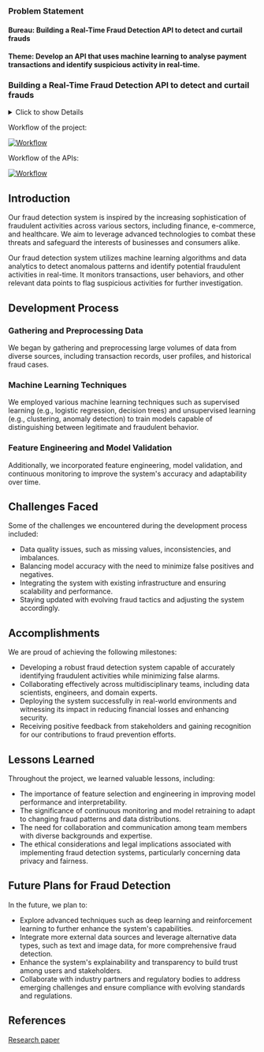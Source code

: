 ### Problem Statement
#### Bureau: Building a Real-Time Fraud Detection API to detect and curtail frauds


#### Theme: Develop an API that uses machine learning to analyse payment transactions and identify suspicious activity in real-time.

### Building a Real-Time Fraud Detection API to detect and curtail frauds

<details>
  <summary>Click to show Details</summary>



In the fast-paced realm of digital payments, ensuring the safety and reliability of transactions is of utmost importance. As the Unified Payments Interface (UPI) gains widespread acceptance in India and beyond, an urgent call arises for a robust system capable of promptly identifying and flagging potentially suspicious transactions.

While UPI was originally available in mainly one form factor, cards and other form factors have been added to the same. Fintech innovation leads to fraud innovation as well since access to technology is fairly democratised.

The other trend we’ve been noticing is that Fraud is no longer a single player game - that is to say, one off projects by one fraudster are rare. The industrialisation of fraud via syndicates and fraud rings across India and the world has made it harder to prevent abuse - but our mission at Bureau is to empower fintech and financial sector companies with the tools and know-how in order to make transacting online safer for all customers.

A common way in which customers lose money is via social engineering fraud which can happen when a fraudster calls or contacts a customer and gains their trust by pretending to be a person in a position of power or authority to get them to reveal account information or one time passwords, leading to an account takeover. Typically, when such a fraud occurs - the usage patterns change and our role as an infrastructure company is to be able to detect anomalies that are indicative or risky or fraudulent behaviour.

As part of this hackathon, we want to see if you can get into the minds of fraudsters and think about the different ways in which they would try to take advantage of account information obtained from a user. What would the cat and mouse game of figuring out patterns and anomalies look like when API-fied?

For example, if the victim is someone who never fills fuel but a transaction at a petrol bunk to the tune of 40,000 rupees is seen ( which would indicate filling several trucks worth of Diesel ) - then it is certainly likely that there is some anomalous behaviour underway that needs to be investigated by adding additional and strategic friction before letting the payment go through.

To solve this challenge, develop an API that does real-time monitoring and analyses transactional attributes such as amount, frequency, location, device usage, and transaction timing, as well as user-specific parameters like spending behaviours, transaction history, geographic location, device details, and account activity, by harnessing machine learning algorithms such as i-Forest, ECOD , auto encoders, local outlier factor (LOF), and others.

The solution should be able to flag these scenarios:

##### R1-> If the user tries to make transactions with a total cumulative amount >= to 70% of the card balance and the balance >= Rs 3,00,000 within 12 hours. (RULE-001)
##### R2-> Users transact from more than 5 locations (the minimum difference is 200KM between two locations) and transact with that card for more than 1,00,000 Rs within a 12-hour window. (RULE-002)
##### R3-> If the transactions from a card don’t follow the coherent pattern of the last 12-hour/1-day/7-day window. (RULE-003)
##### R4-> If the transaction doesn’t follow a coherent pattern with the merchant category code of the last 3-day/7-day/30-day for the card (RULE-004)
The input is a json payload containing relevant fields for the above scenarios:

```
{
"mti": "0100",
"processingCode": "000000",
"transactionAmount": "0000000000.00",
"dateTimeTransaction": "2412192200",
"cardholderBillingConversionRate": "61000000",
"stan": "13244",
"timeLocalTransaction": "192200",
"dateLocalTransaction": "2412",
"expiryDate": "2306",
"conversionDate": "0911",
"merchantCategoryCode": "5969",
"posEntryMode": "810",
"acquiringInstitutionCode": "013992",
"forwardingInstitutionCode": "001695",
"rrn": "1122033441",
"cardAcceptorTerminalId": "8999840",
"cardAcceptorId": "89050840 ",
"cardAcceptorNameLocation": "NETFLIXUS",
"cardBalance": "0000000000.00",
"additionalData48": "T",
"transactionCurrencyCode": "840",
"cardholderBillingCurrencyCode": "840",
"posDataCode": "102510800600084063368",
"originalDataElement": "01001324424121922000000001399200000001695", "channel": "ECOM",
"encryptedPan": "Kg1WR6lwTruEPIDK0GS4w82/wrFeXTU5SjD9TfyUXmc=", "network": "MASTER",
"dcc": false,
"kitNo": "1020001031",
"factorOfAuthorization": 0,
"authenticationScore": 0,
"contactless": false,
"international": true,
"preValidated": false,

"enhancedLimitWhiteListing": false, "transactionOrigin": "ECOM", "transactionType": "ECOM", "isExternalAuth": false, "encryptedHexCardNo":

"2a0d5647a9704ebb843c80cad064b8c3cdbfc2b15e5d35394a30fd4dfc945e67", "isTokenized": false,
"entityId": "EKCZSH8MA5",
"moneySendTxn": false,

"mcRefundTxn": false, "mpqrtxn": false, "authorisationStatus": true, "latitude": "28.644800", "longitude":"77.216721"

}

The output response must be in json and should follow this structure: {

"status": "ALERT/OK",
"ruleViolated": ["RULE-001", "RULE-003"], "timestamp": "unix timestamp in string"

}

```
Submission Format:

Fully functional API hosted on any freeware server . If required we can provide AWS Infrastructure. API documentation if the specifications are different than above.
Source Code files
Summary of the solution that includes Architecture and Flow Diagram

</details>


Workflow of the project:

  [![Workflow](https://github.com/poorvika7khanna/fraud-detection-backend/blob/main/Workflow_fraud_detection.png)]()


Workflow of the APIs:

  [![Workflow](https://github.com/poorvika7khanna/fraud-detection-backend/blob/main/Screenshot%20(25).png)]()


## Introduction
Our fraud detection system is inspired by the increasing sophistication of fraudulent activities across various sectors, including finance, e-commerce, and healthcare. We aim to leverage advanced technologies to combat these threats and safeguard the interests of businesses and consumers alike.

Our fraud detection system utilizes machine learning algorithms and data analytics to detect anomalous patterns and identify potential fraudulent activities in real-time. It monitors transactions, user behaviors, and other relevant data points to flag suspicious activities for further investigation.

## Development Process

### Gathering and Preprocessing Data
We began by gathering and preprocessing large volumes of data from diverse sources, including transaction records, user profiles, and historical fraud cases. 

### Machine Learning Techniques
We employed various machine learning techniques such as supervised learning (e.g., logistic regression, decision trees) and unsupervised learning (e.g., clustering, anomaly detection) to train models capable of distinguishing between legitimate and fraudulent behavior.

### Feature Engineering and Model Validation
Additionally, we incorporated feature engineering, model validation, and continuous monitoring to improve the system's accuracy and adaptability over time.

## Challenges Faced
Some of the challenges we encountered during the development process included:
- Data quality issues, such as missing values, inconsistencies, and imbalances.
- Balancing model accuracy with the need to minimize false positives and negatives.
- Integrating the system with existing infrastructure and ensuring scalability and performance.
- Staying updated with evolving fraud tactics and adjusting the system accordingly.

## Accomplishments
We are proud of achieving the following milestones:
- Developing a robust fraud detection system capable of accurately identifying fraudulent activities while minimizing false alarms.
- Collaborating effectively across multidisciplinary teams, including data scientists, engineers, and domain experts.
- Deploying the system successfully in real-world environments and witnessing its impact in reducing financial losses and enhancing security.
- Receiving positive feedback from stakeholders and gaining recognition for our contributions to fraud prevention efforts.

## Lessons Learned
Throughout the project, we learned valuable lessons, including:
- The importance of feature selection and engineering in improving model performance and interpretability.
- The significance of continuous monitoring and model retraining to adapt to changing fraud patterns and data distributions.
- The need for collaboration and communication among team members with diverse backgrounds and expertise.
- The ethical considerations and legal implications associated with implementing fraud detection systems, particularly concerning data privacy and fairness.

## Future Plans for Fraud Detection
In the future, we plan to:
- Explore advanced techniques such as deep learning and reinforcement learning to further enhance the system's capabilities.
- Integrate more external data sources and leverage alternative data types, such as text and image data, for more comprehensive fraud detection.
- Enhance the system's explainability and transparency to build trust among users and stakeholders.
- Collaborate with industry partners and regulatory bodies to address emerging challenges and ensure compliance with evolving standards and regulations.

## References

[Research paper](https://d1wqtxts1xzle7.cloudfront.net/60581311/credit-card-fraud-detection-using-machine-learning-IJERTV8IS09003120190913-7894-171thvf-libre.pdf?1568377014=&response-content-disposition=inline%3B+filename%3DIJERT_Credit_Card_Fraud_Detection_using.pdf&Expires=1712406455&Signature=BvtOl0NgbC5ZzniUasGv6zRL~21NXNHAL-R64OhdvoWNkkdhIjix2ranYMktYBrTu6OeXLVqR9Cbhmt6JHbhdZ3gn72fiMcvz0-tyda-uc~WPpbwbMJBcuJZ-h8-miYB8xnYwO6yLNl7JOEm6mde-gcA6Mlo6SrYDtk1f)
